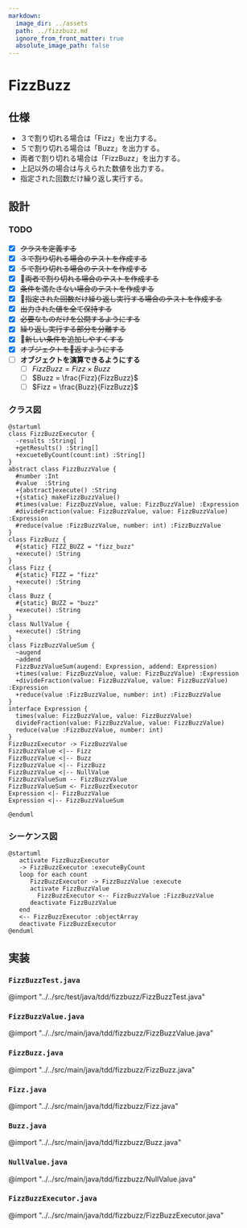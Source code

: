 ```yaml
---
markdown:
  image_dir: ../assets
  path: ../fizzbuzz.md
  ignore_from_front_matter: true
  absolute_image_path: false
---
```


# FizzBuzz
## 仕様
+ ３で割り切れる場合は「Fizz」を出力する。
+ ５で割り切れる場合は「Buzz」を出力する。
+ 両者で割り切れる場合は「FizzBuzz」を出力する。
+ 上記以外の場合は与えられた数値を出力する。
+ 指定された回数だけ繰り返し実行する。

## 設計
### TODO
+ [x] ~~クラスを定義する~~
+ [x] ~~３で割り切れる場合のテストを作成する~~
+ [x] ~~５で割り切れる場合のテストを作成する~~
+ [x] ~~両者で割り切れる場合のテストを作成する~~
+ [x] ~~条件を満たさない場合のテストを作成する~~
+ [x] ~~指定された回数だけ繰り返し実行する場合のテストを作成する~~
+ [x] ~~出力された値を全て保持する~~
+ [x] ~~必要なものだけを公開するようにする~~
+ [x] ~~繰り返し実行する部分を分離する~~
+ [x] ~~新しい条件を追加しやすくする~~
+ [x] ~~オブジェクトを返すようにする~~
+ [ ] **オブジェクトを演算できるようにする**
  + [ ] $FizzBuzz = {Fizz}\times{Buzz}$
  + [ ] $Buzz = \frac{Fizz}{FizzBuzz}$
  + [ ] $Fizz = \frac{Buzz}{FizzBuzz}$

### クラス図
```puml
@startuml
class FizzBuzzExecutor {
  -results :String[ ]
  +getResults() :String[]  
  +excueteByCount(count:int) :String[]
}
abstract class FizzBuzzValue {
  #number :Int
  #value  :String
  +{abstract}execute() :String
  +{static} makeFizzBuzzValue()
  #times(value: FizzBuzzValue, value: FizzBuzzValue) :Expression
  #divideFraction(value: FizzBuzzValue, value: FizzBuzzValue) :Expression
  #reduce(value :FizzBuzzValue, number: int) :FizzBuzzValue
}
class FizzBuzz {
  #{static} FIZZ_BUZZ = "fizz_buzz"
  +execute() :String
}
class Fizz {
  #{static} FIZZ = "fizz"
  +execute() :String
}
class Buzz {
  #{static} BUZZ = "buzz"  
  +execute() :String  
}
class NullValue {
  +execute() :String  
}
class FizzBuzzValueSum {
  ~augend
  ~addend
  FizzBuzzValueSum(augend: Expression, addend: Expression)
  +times(value: FizzBuzzValue, value: FizzBuzzValue) :Expression
  +divideFraction(value: FizzBuzzValue, value: FizzBuzzValue) :Expression
  +reduce(value :FizzBuzzValue, number: int) :FizzBuzzValue
}
interface Expression {
  times(value: FizzBuzzValue, value: FizzBuzzValue)
  divideFraction(value: FizzBuzzValue, value: FizzBuzzValue)
  reduce(value :FizzBuzzValue, number: int)
}
FizzBuzzExecutor -> FizzBuzzValue
FizzBuzzValue <|-- Fizz
FizzBuzzValue <|-- Buzz
FizzBuzzValue <|-- FizzBuzz
FizzBuzzValue <|-- NullValue
FizzBuzzValueSum -- FizzBuzzValue
FizzBuzzValueSum <- FizzBuzzExecutor
Expression <|- FizzBuzzValue
Expression <|-- FizzBuzzValueSum

@enduml
```
### シーケンス図
```puml
@startuml
   activate FizzBuzzExecutor
   -> FizzBuzzExecutor :executeByCount
   loop for each count
      FizzBuzzExecutor -> FizzBuzzValue :execute
      activate FizzBuzzValue
        FizzBuzzExecutor <-- FizzBuzzValue :FizzBuzzValue
      deactivate FizzBuzzValue
   end
   <-- FizzBuzzExecutor :objectArray
   deactivate FizzBuzzExecutor
@enduml
```

## 実装

### `FizzBuzzTest.java`
@import "../../src/test/java/tdd/fizzbuzz/FizzBuzzTest.java"
### `FizzBuzzValue.java`
@import "../../src/main/java/tdd/fizzbuzz/FizzBuzzValue.java"
### `FizzBuzz.java`
@import "../../src/main/java/tdd/fizzbuzz/FizzBuzz.java"
### `Fizz.java`
@import "../../src/main/java/tdd/fizzbuzz/Fizz.java"
### `Buzz.java`
@import "../../src/main/java/tdd/fizzbuzz/Buzz.java"
### `NullValue.java`
@import "../../src/main/java/tdd/fizzbuzz/NullValue.java"
### `FizzBuzzExecutor.java`
@import "../../src/main/java/tdd/fizzbuzz/FizzBuzzExecutor.java"


